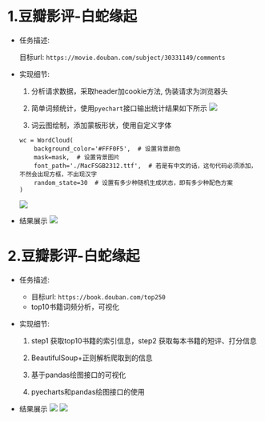 # 1.豆瓣影评-白蛇缘起

- 任务描述: 

     目标url: `https://movie.douban.com/subject/30331149/comments`


- 实现细节:
    1. 分析请求数据，采取header加cookie方法, 伪装请求为浏览器头
    
    2. 简单词频统计，使用`pyechart`接口输出统计结果如下所示
    ![](https://tva1.sinaimg.cn/large/00831rSTgy1gcjhhp0ewxj30wi0io432.jpg)
    
    3. 词云图绘制，添加蒙板形状，使用自定义字体
    ```{python}
    wc = WordCloud(
        background_color='#FFF0F5',  # 设置背景颜色
        mask=mask,  # 设置背景图片
        font_path='./MacFSGB2312.ttf',  # 若是有中文的话，这句代码必须添加，不然会出现方框，不出现汉字
        random_state=30  # 设置有多少种随机生成状态，即有多少种配色方案
    )
    ```
    ![](https://tva1.sinaimg.cn/large/00831rSTgy1gcjhfys004j30ta0rqnbk.jpg)

- 结果展示
![](https://tva1.sinaimg.cn/large/00831rSTgy1gcjhgpi14rj30rv0h148a.jpg)



# 2.豆瓣影评-白蛇缘起


- 任务描述: 

     - 目标url: `https://book.douban.com/top250`
     - top10书籍词频分析，可视化


- 实现细节:
    1. step1 获取top10书籍的索引信息，step2 获取每本书籍的短评、打分信息
    
    2. BeautifulSoup+正则解析爬取到的信息
    
    3. 基于pandas绘图接口的可视化
    
    4. pyecharts和pandas绘图接口的使用

- 结果展示
![](https://tva1.sinaimg.cn/large/00831rSTgy1gcjhq2kmedj314u0l6400.jpg)
![](https://tva1.sinaimg.cn/large/00831rSTgy1gcjhqp0xj9j30xj0eqtfd.jpg)

